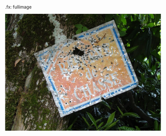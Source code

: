 #
.fx: fullimage

![le bon et le mauvais agiliste](../images/le-bon-le-mauvais-chasseur-small-2.jpg)  

